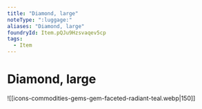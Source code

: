 ```yaml
---
title: "Diamond, large"
noteType: ":luggage:"
aliases: "Diamond, large"
foundryId: Item.pQJu9Hzsvaqev5cp
tags:
  - Item
---
```


# Diamond, large
![[icons-commodities-gems-gem-faceted-radiant-teal.webp|150]]
